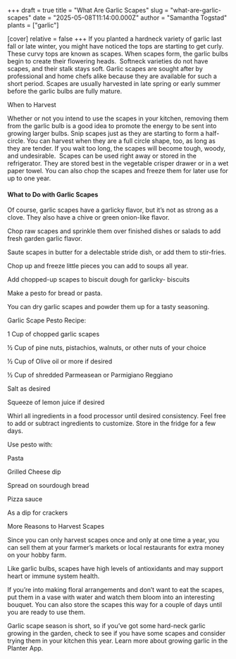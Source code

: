 +++
draft = true
title = "What Are Garlic Scapes"
slug = "what-are-garlic-scapes"
date = "2025-05-08T11:14:00.000Z"
author = "Samantha Togstad"
plants = ["garlic"]

[cover]
relative = false
+++
If you planted a hardneck variety of garlic last fall or late winter, you might have noticed the tops are starting to get curly. These curvy tops are known as scapes. When scapes form, the garlic bulbs begin to create their flowering heads.  Softneck varieties do not have scapes, and their stalk stays soft. Garlic scapes are sought after by professional and home chefs alike because they are available for such a short period. Scapes are usually harvested in late spring or early summer before the garlic bulbs are fully mature.



When to Harvest

Whether or not you intend to use the scapes in your kitchen, removing them from the garlic bulb is a good idea to promote the energy to be sent into growing larger bulbs. Snip scapes just as they are starting to form a half-circle. You can harvest when they are a full circle shape, too, as long as they are tender. If you wait too long, the scapes will become tough, woody, and undesirable.  Scapes can be used right away or stored in the refrigerator. They are stored best in the vegetable crisper drawer or in a wet paper towel. You can also chop the scapes and freeze them for later use for up to one year. 



#### **What to Do with Garlic Scapes**

Of course, garlic scapes have a garlicky flavor, but it’s not as strong as a clove. They also have a chive or green onion-like flavor. 



Chop raw scapes and sprinkle them over finished dishes or salads to add fresh garden garlic flavor.



Saute scapes in butter for a delectable stride dish, or add them to stir-fries.



Chop up and freeze little pieces you can add to soups all year.



Add chopped-up scapes to biscuit dough for garlicky- biscuits



Make a pesto for bread or pasta. 





You can dry garlic scapes and powder them up for a tasty seasoning.



Garlic Scape Pesto Recipe:



1 Cup of chopped garlic scapes

½ Cup of pine nuts, pistachios, walnuts, or other nuts of your choice

½ Cup of Olive oil or more if desired

½ Cup of shredded Parmeasean or Parmigiano Reggiano

Salt as desired

Squeeze of lemon juice if desired



Whirl all ingredients in a food processor until desired consistency. Feel free to add or subtract ingredients to customize. Store in the fridge for a few days.

Use pesto with:



Pasta 

Grilled Cheese dip

Spread on sourdough bread

Pizza sauce

As a dip for crackers



More Reasons to Harvest Scapes

Since you can only harvest scapes once and only at one time a year, you can sell them at your farmer’s markets or local restaurants for extra money on your hobby farm. 



Like garlic bulbs, scapes have high levels of antioxidants and may support heart or immune system health. 



If you’re into making floral arrangements and don’t want to eat the scapes, put them in a vase with water and watch them bloom into an interesting bouquet. You can also store the scapes this way for a couple of days until you are ready to use them. 



Garlic scape season is short, so if you’ve got some hard-neck garlic growing in the garden, check to see if you have some scapes and consider trying them in your kitchen this year. Learn more about growing garlic in the Planter App.
